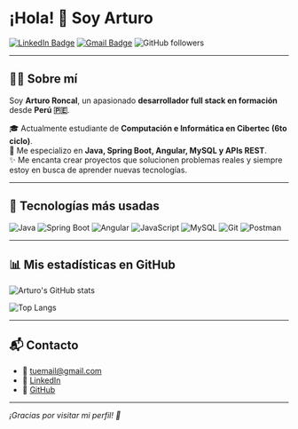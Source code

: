 # ¡Hola! 👋 Soy Arturo

[![LinkedIn Badge](https://img.shields.io/badge/-LinkedIn-blue?style=flat-square&logo=Linkedin&logoColor=white&link=https://www.linkedin.com/in/tu-linkedin)](https://www.linkedin.com/in/carlos-ron27/)
[![Gmail Badge](https://img.shields.io/badge/-tuemail@gmail.com-c14438?style=flat-square&logo=Gmail&logoColor=white&link=mailto:tuemail@gmail.com)](mailto:roncalhermenegildo@gmail.com)
![GitHub followers](https://img.shields.io/github/followers/ArturoRoncal2704?label=Follow&style=social)

---

## 👨‍💻 Sobre mí

Soy **Arturo Roncal**, un apasionado **desarrollador full stack en formación** desde **Perú 🇵🇪**.

🎓 Actualmente estudiante de **Computación e Informática en Cibertec (6to ciclo)**.  
🚀 Me especializo en **Java, Spring Boot, Angular, MySQL y APIs REST**.  
✨ Me encanta crear proyectos que solucionen problemas reales y siempre estoy en busca de aprender nuevas tecnologías.

---

## 🔧 Tecnologías más usadas

![Java](https://img.shields.io/badge/Java-ED8B00?style=for-the-badge&logo=java&logoColor=white)
![Spring Boot](https://img.shields.io/badge/Spring%20Boot-6DB33F?style=for-the-badge&logo=spring-boot&logoColor=white)
![Angular](https://img.shields.io/badge/Angular-DD0031?style=for-the-badge&logo=angular&logoColor=white)
![JavaScript](https://img.shields.io/badge/JavaScript-F7DF1E?style=for-the-badge&logo=javascript&logoColor=black)
![MySQL](https://img.shields.io/badge/MySQL-005C84?style=for-the-badge&logo=mysql&logoColor=white)
![Git](https://img.shields.io/badge/Git-F05032?style=for-the-badge&logo=git&logoColor=white)
![Postman](https://img.shields.io/badge/Postman-FF6C37?style=for-the-badge&logo=postman&logoColor=white)

---


## 📊 Mis estadísticas en GitHub

![Arturo's GitHub stats](https://github-readme-stats.vercel.app/api?username=ArturoRoncal2704&show_icons=true&theme=radical&count_private=true)

![Top Langs](https://github-readme-stats.vercel.app/api/top-langs/?username=ArturoRoncal2704&layout=compact&theme=radical)

---

## 📬 Contacto

- 📧 [tuemail@gmail.com](mailto:roncalhermenegildo@gmail.com)
- 🔗 [LinkedIn](https://www.linkedin.com/in/carlos-ron27/)
- 🔗 [GitHub](https://github.com/ArturoRoncal2704)

---

*¡Gracias por visitar mi perfil! 🚀*
